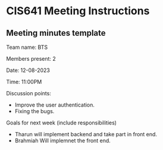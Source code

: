 # CIS641 Meeting Instructions

## Meeting minutes template

Team name: BTS

Members present: 2

Date: 12-08-2023

Time: 11:00PM

Discussion points: 
* Improve the user authentication.
* Fixing the bugs.

Goals for next week (include responsibilities)

* Tharun will implement backend and take part in front end.
* Brahmiah Will implemnet the front end.

